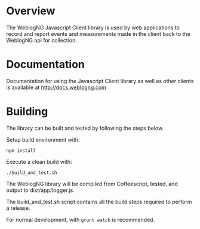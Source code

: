 # Overview #

The WeblogNG Javascript Client library is used by web applications to record and report events and measurements
made in the client back to the WeblogNG api for collection.

# Documentation #

Documentation for using the Javascript Client library as well as other clients is available at http://docs.weblogng.com

# Building #

The library can be built and tested by following the steps below.

Setup build environment with:
```
npm install
```

Execute a clean build with:
```
./build_and_test.sh
```

The WeblogNG library will be compiled from Coffeescript, tested, and output to dist/app/logger.js.

The build_and_test.sh script contains all the build steps required to perform a release.

For normal development, with `grunt watch` is recommended.